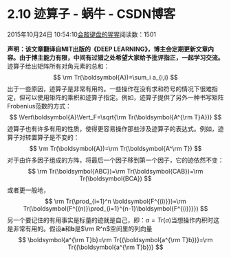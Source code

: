 
# 2.10 迹算子 - 蜗牛 - CSDN博客


2015年10月24日 10:54:10[会敲键盘的猩猩](https://me.csdn.net/u010182633)阅读数：1501


**声明：该文章翻译自MIT出版的《DEEP LEARNING》，博主会定期更新文章内容。由于博主能力有限，中间有过错之处希望大家给予批评指正，一起学习交流。**
迹算子给出矩阵所有对角元素的总和：
$$
\rm Tr(\boldsymbol{A})=\sum_i a_{i,i}
$$
出于一些原因，迹算子是非常有用的。一些操作在没有求和符号的情况下很难指定，但可以使用矩阵的乘积和迹算子指定。例如，迹算子提供了另外一种书写矩阵Frobenius范数的方式：
$$
\Vert\boldsymbol{A}\Vert_F=\sqrt{\rm Tr(\boldsymbol{A^{\rm T}A})}
$$
迹算子也有许多有用的性质，使得更容易操作那些涉及迹算子的表达式。例如，迹算子对转置算子是不变的：
$$
\rm Tr(\boldsymbol{A})=\rm Tr(\boldsymbol{A^\rm T})
$$
对于由许多因子组成的方阵，将最后一个因子移到第一个因子，它的迹依然不变：
$$
\rm Tr(\boldsymbol{ABC})=\rm Tr(\boldsymbol{CAB})=\rm Tr(\boldsymbol{BCA})
$$
或者更一般地，
$$
\rm Tr(\prod_{i=1}^n \boldsymbol{F^{(i)}})=\rm Tr(\boldsymbol{F^{(n)}\prod_{i=1}^{n-1}\boldsymbol{F^{(i)}}})
$$
另一个要记住的有用事实是标量的迹就是自己，即：$a=Tr(a)$当想操作内积时这是非常有用的。假设$\boldsymbol{a}$和$\boldsymbol{b}$是$\rm R^n$空间里的列向量
$$
\boldsymbol{a^{\rm T}b}=\rm Tr{(\boldsymbol{a^{\rm T}b})}=\rm Tr{(\boldsymbol{a^{\rm T}b})}
$$


